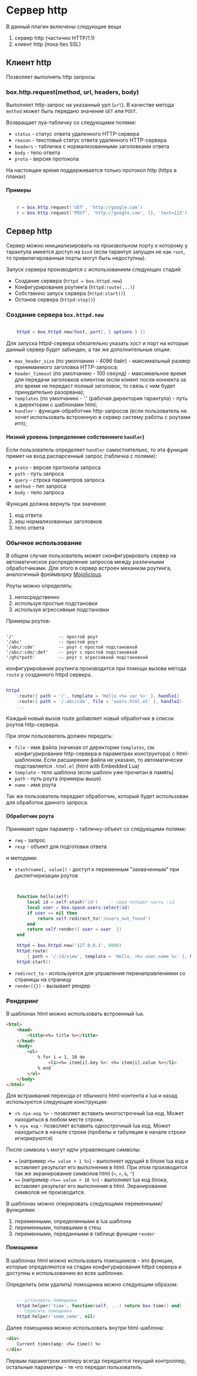 # Сервер http

В данный плагин включены следующие вещи

1. сервер http (частично HTTP/1.1)
1. клиент http (пока без SSL)

## Клиент http

Позволяет выполнять http запросы

### box.http.request(method, url, headers, body)

Выполняет http-запрос на указанный урл (`url`).
В качестве метода `method` может быть передано значение `GET` или `POST`.

Возвращает луа-табличку со следующими полями:

* `status` - статус ответа удаленного HTTP-сервера
* `reason` - текстовый статус ответа удаленного HTTP-сервера
* `headers` - табличка с нормализованными заголовками ответа
* `body` - тело ответа
* `proto` - версия протокола

На настоящее время поддерживается только протокол http (https в планах)

#### Примеры

```lua

    r = box.http.request('GET', 'http://google.com')
    r = box.http.request('POST', 'http://google.com', {}, 'text=123')

```
## Сервер http

Сервер можно инициализировать на произвольном порту к которому у тарантула
имеется доступ на `bind` (если тарантул запущен не как `root`, то
привилегированные порты могут быть недоступны).

Запуск сервера производится с использованием следующих стадий:

* Создание сервера (`httpd = box.httpd.new`)
* Конфигурирование роутинга (`httpd:route(...)`)
* Собственно запуск сервера (`httpd:start()`)
* Останов сервера (`httpd:stop()`)

### Создание сервера `box.httpd.new`

```lua

    httpd = box.httpd.new(host, port[, { options } ])

```

Для запуска httpd-сервера обязательно указать хост и порт на которые данный
сервер будет забинден, а так же дополнительные опции:

* `max_header_size` (по умолчанию - 4096 байт) - максимальный размер
принимаемого заголовка HTTP-запроса;
* `header_timeout` (по умолчанию - 100 секунд) - максимальное время для
передачи заголовков клиентом (если клиент после коннекта за это время не
передаст полный заголовок, то связь с ним будет принудительно разорвана);
* `templates` (по умолчанию - '.' (рабочая директория тарантула) - путь
к директории с шаблонами html;
* `handler` - функция-обработчик http-запросов (если пользователь не хочет
использовать встроенную в сервер систему работы с роутами итп);

#### Низкий уровень (определение собственного `handler`)

Если пользователь определяет `handler` самостоятельно, то эта функция примет
на вход распарсенный запрос (табличка с полями):

* `proto` - версия протокола запроса
* `path` - путь запроса
* `query` - строка параметров запроса
* `method` - тип запроса
* `body` - тело запроса

Функция должна вернуть три значения:

1. код ответа
1. хеш нормализованных заголовков
1. тело ответа

### Обычное использование

В общем случае пользователь может сконфигурировать сервер на автоматическое
распределение запросов между различными обработчиками. Для этого в сервер
встроен механизм роутинга, аналогичный фреймворку
[Mojolicious](http://mojolicio.us/perldoc/Mojolicious/Guides/Routing).

Роуты можно определять:

1. непосредственно
1. используя простые подстановки
1. используя агрессивные подстановки

Примеры роутов:

```text

'/'                 -- простой роут
'/abc'              -- простой роут
'/abc/:cde'         -- роут с простой подстановкой
'/abc/:cde/:def'    -- роут с простой подстановкой
'/ghi*path'         -- роут с агрессивной подстановкой

```

конфигурирование роутинга производится при помощи вызова метода `route` у
созданного httpd сервера.

```lua

httpd
    :route({ path = '/', template = 'Hello <%= var %>' }, handle1)
    :route({ path = '/:abc/cde', file = 'users.html.el' }, handle2)
    ...

```

Каждый новый вызов route добавляет новый обработчик в список роутов
http-сервера.

При этом пользователь должен передать:

* `file` - имя файла (начиная от директории `templates`, см. конфигурирование
http-сервера в параметрах конструктора) с html-шаблоном. Если расширение
файла не указано, то автоматически подставляется `.html.el` (html with
Embedded Lua)
* `template` - тело шаблона (если шаблон уже прочитан в память)
* `path` - путь роута (примеры выше)
* `name` - имя роута

Так же пользователь передает обработчик, который будет использован для
обработки данного запроса.

#### Обработчик роута

Принимает один параметр - табличку-объект со следующими полями:

* `req` - запрос
* `resp` - объект для подготовки ответа

и методами:

* `stash(name[, value])` - доступ к переменным "захваченным" при
диспетчеризации роутов

```lua


    function hello(self)
        local id = self:stash('id')    -- сюда попадет часть :id
        local user = box.space.users:select(id)
        if user == nil then
            return self:redirect_to('/users_not_found')
        end
        return self:render({ user = user  })
    end

    httpd = box.httpd.new('127.0.0.1', 8080)
    httpd:route(
        { path = '/:id/view', template = 'Hello, <%= user.name %>' }, hello)
    httpd:start()

```

* `redirect_to` - используется для управления перенаправлениями со
страницы на страницу
* `render({})` - вызывает рендер

### Рендеринг

В шаблонах html можно использовать встроенный lua.

```html
<html>
    <head>
        <title><%= title %></title>
    </head>
    <body>
        <ul>
            % for i = 1, 10 do
                <li><%= item[i].key %>: <%= item[i].value %></li>
            % end
        </ul>
    </body>
</html>

```

Для встраивания перехода от обычного html-контента к lua и назад используются
следующие конструкции:

* `<% луа-код %>` - позволяет вставить многострочный lua код. Может
находиться в любом месте строки.
* `% луа код` - позволяет вставить однострочный lua код. Может находиться
в начале строки (пробелы и табуляции в начале строки игнорируются)

После символа `%` могут идти управляющие символы:

* `=` (например `<%= value + 1 %>`) - выполняет идущий в блоке lua код
и вставляет результат его выполнения в html. При этом производится так
же экранирование символов html (`<`, `>`, `&`, `"`)
* `==` (например `<%== value + 10 %>`) - выполняет lua код блока, вставляет
результат его выполнения в html. Экранирование символов не производится.

В шаблонах можно оперировать следующими переменными/функциями:

1. переменными, определенными в lua шаблона
1. переменными, попавшими в стеш
1. переменными, переданными в таблице функции `render`


#### Помощники

В шаблонах html можно использовать помощников - это функции, которые
определяются на стадии конфигурирования httpd сервера и доступны к
использованию во всех шаблонах.

Определить (или удалить) помощника можно следующим образом:

```lua

	-- установить помощника
	httpd:helper('time', function(self, ...) return box.time() end)
	-- сбросить помощника
	httpd:helper('some_name', nil)

```

Далее помощника можно использовать внутри html-шаблона:

```html
<div>
	Current timestamp: <%= time() %>
</div>
```

Первым параметром хелперу всегда передается текущий контроллер, остальные
параметры - те что передал пользователь.
